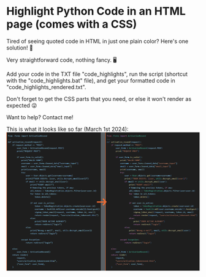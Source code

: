 # Highlight Python Code in an HTML page (comes with a CSS)

Tired of seeing quoted code in HTML in just one plain color? Here's one solution! 🌈

Very straightforward code, nothing fancy. 🖥️

Add your code in the TXT file "code_highlights", run the script (shortcut with the "code_highlights.bat" file), and get your formatted code in "code_highlights_rendered.txt".

Don't forget to get the CSS parts that you need, or else it won't render as expected 😜

Want to help? Contact me!

This is what it looks like so far (March 1st 2024):
![img](preview01.png)
